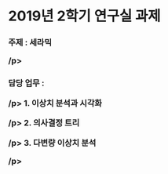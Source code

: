 <h1>2019년 2학기 연구실 과제</h1>

<h3>주제 : 세라믹<p>/p>
<h3>담당 업무 :<p>/p>
  1. 이상치 분석과 시각화<p>/p>
  2. 의사결정 트리<p>/p>
  3. 다변량 이상치 분석<p>/p>
</h3>

